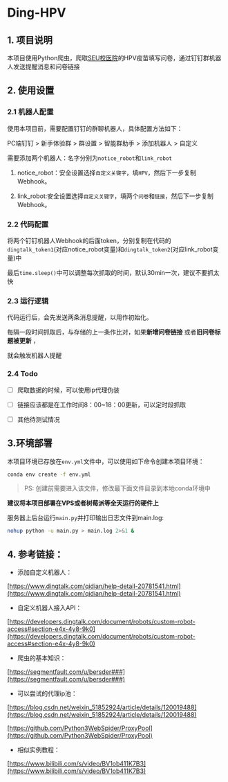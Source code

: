 # Ding-HPV

## 1. 项目说明

本项目使用Python爬虫，爬取[SEU校医院](https://hospital.seu.edu.cn/)的HPV疫苗填写问卷，通过钉钉群机器人发送提醒消息和问卷链接

## 2. 使用设置

### 2.1 机器人配置

使用本项目前，需要配置钉钉的群聊机器人，具体配置方法如下：

PC端钉钉 > 新手体验群 > 群设置 > 智能群助手 > 添加机器人 > 自定义

需要添加两个机器人：名字分别为`notice_robot`和`link_robot`

1. notice_robot：安全设置选择`自定义关键字`，填`HPV`，然后下一步复制Webhook。

2. link_robot:安全设置选择`自定义关键字`，填两个`问卷`和`链接`，然后下一步复制Webhook。

### 2.2 代码配置

将两个钉钉机器人Webhook的后面token，分别复制在代码的`dingtalk_token1`(对应notice_robot变量)和`dingtalk_token2`(对应link_robot变量)中

最后`time.sleep()`中可以调整每次抓取的时间，默认30min一次，建议不要抓太快

### 2.3 运行逻辑

代码运行后，会先发送两条消息提醒，以用作初始化。

每隔一段时间抓取后，与存储的上一条作比对，如果**新增问卷链接** 或者**旧问卷标题被更新** ，

就会触发机器人提醒

### 2.4 Todo

- [ ] 爬取数据的时候，可以使用ip代理伪装

- [ ] 链接应该都是在工作时间8：00~18：00更新，可以定时段抓取

- [ ] 其他待测试情况

## 3.环境部署

本项目环境已存放在`env.yml`文件中，可以使用如下命令创建本项目环境：

```Bash
conda env create -f env.yml
```


> PS: 创建前需要进入该文件，修改最下面文件目录到本地conda环境中

**建议将本项目部署在VPS或者树莓派等全天运行的硬件上** 

服务器上后台运行`main.py`并打印输出日志文件到main.log:

```bash
nohup python -u main.py > main.log 2>&1 &
```

## 4. 参考链接：

- 添加自定义机器人：

[https://www.dingtalk.com/qidian/help-detail-20781541.html](https://www.dingtalk.com/qidian/help-detail-20781541.html)

- 自定义机器人接入API：

[https://developers.dingtalk.com/document/robots/custom-robot-access#section-e4x-4y8-9k0](https://developers.dingtalk.com/document/robots/custom-robot-access#section-e4x-4y8-9k0)

- 爬虫的基本知识：

[https://segmentfault.com/u/bersder###](https://segmentfault.com/u/bersder###)

- 可以尝试的代理ip池：

[https://blog.csdn.net/weixin_51852924/article/details/120019488](https://blog.csdn.net/weixin_51852924/article/details/120019488)

[https://github.com/Python3WebSpider/ProxyPool](https://github.com/Python3WebSpider/ProxyPool)

- 相似实例教程：

[https://www.bilibili.com/s/video/BV1ob411K7B3](https://www.bilibili.com/s/video/BV1ob411K7B3)


